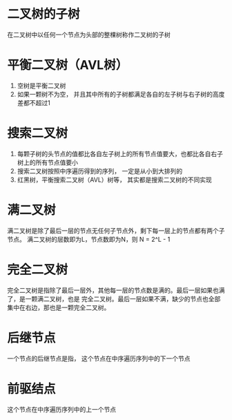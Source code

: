# 二叉树的子树
在二叉树中以任何一个节点为头部的整棵树称作二叉树的子树
# 平衡二叉树（AVL树）
1. 空树是平衡二叉树
2. 如果一颗树不为空， 并且其中所有的子树都满足各自的左子树与右子树的高度差都不超过1
# 搜索二叉树
1. 每颗子树的头节点的值都比各自左子树上的所有节点值要大，也都比各自右子树上的所有节点值要小
2. 搜索二叉树按照中序遍历得到的序列， 一定是从小到大排列的
3. 红黑树，平衡搜索二叉树（AVL）树等， 其实都是搜索二叉树的不同实现
# 满二叉树
满二叉树是除了最后一层的节点无任何子节点外，剩下每一层上的节点都有两个子节点。
满二叉树的层数即为L，节点数即为N，则 N = 2^L - 1
# 完全二叉树
完全二叉树是指除了最后一层外，其他每一层的节点数是满的。最后一层如果也满了，是一颗满二叉树，也是
完全二叉树。最后一层如果不满，缺少的节点也全部集中在右边，那也是一颗完全二叉树。
# 后继节点
一个节点的后继节点是指， 这个节点在中序遍历序列中的下一个节点
# 前驱结点
这个节点在中序遍历序列中的上一个节点
